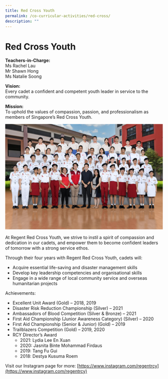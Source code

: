 ```yaml
---
title: Red Cross Youth
permalink: /co-curricular-activities/red-cross/
description: ""
---
```

Red Cross Youth
===============

**Teachers-in-Charge:**  
Ms Rachel Lau  
Mr Shawn Hong  
Ms Natalie Soong

**Vision:**  
Every cadet a confident and competent youth leader in service to the community.

**Mission:**  
To uphold the values of compassion, passion, and professionalism as members of Singapore’s Red Cross Youth.

![](/images/Banner-Photo_Red-Cross-Youth-Formal-scaled.jpg)

At Regent Red Cross Youth, we strive to instil a spirit of compassion and dedication in our cadets, and empower them to become confident leaders of tomorrow with a strong service ethos.

Through their four years with Regent Red Cross Youth, cadets will:

*   Acquire essential life-saving and disaster management skills
*   Develop key leadership competencies and organisational skills
*   Engage in a wide range of local community service and overseas humanitarian projects

Achievements:

*   Excellent Unit Award (Gold) – 2018, 2019
*   Disaster Risk Reduction Championship (Silver) – 2021
*   Ambassadors of Blood Competition (Silver & Bronze) – 2021
*   First Aid Championship (Junior Awareness Category) (Silver) – 2020
*   First Aid Championship (Senior & Junior) (Gold) – 2019
*   Trailblazers Competition (Gold) – 2019, 2020
*   RCY Director’s Award
    *   2021: Lydia Lee En Xuan
    *   2020: Jasnita Binte Mohammad Firdaus
    *   2019: Tang Fu Gui
    *   2018: Destya Kusuma Roem

Visit our Instagram page for more: [https://www.instagram.com/regentrcy](https://www.instagram.com/regentrcy)